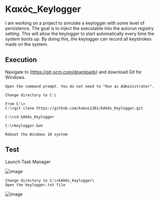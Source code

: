 # Kακός_Keylogger
I am working on a project to simulate a keylogger with some level of persistence. The goal is to inject the executable into the autorun registry setting. This will allow the keylogger to start automatically every time the system boots up. By doing this, the keylogger can record all keystrokes made on the system.

## Execution

Navigate to (https://git-scm.com/downloads) and download Git for Windows.
```
Open the command prompt. You do not need to "Run as Administrator".

Change directory to C:\

From C:\>
C:\>git clone https://github.com/kakos1301/kAkOs_Keylogger.git

C:\>cd kAkOs_Keylogger

C:\>keylogger.bat

Reboot the Windows 10 system
```

## Test


Launch Task Manager

![image](https://github.com/kakos1301/kAkOs_Keylogger/assets/144972038/79303b1a-785c-465d-8e91-1e4b1ddbb907)

```
Change directory to C:\>kAkOs_Keylogger\
Open the keylogger.txt file
```
![image](https://github.com/kakos1301/kAkOs_Keylogger/assets/144972038/ab84af6a-aa9a-43e0-890b-32222f957dd0)
